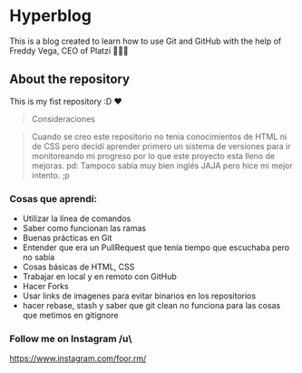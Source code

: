 # Hyperblog

This is a blog created to learn how to use Git and GitHub with the help of Freddy Vega, CEO of Platzi 👨🏻‍💻


## About the repository

This is my fist repository :D ❤️

> Consideraciones

>Cuando se creo este repositorio no tenia conocimientos de HTML ni de CSS pero decidí aprender primero un sistema de versiones para ir monitoreando mi progreso por lo que este proyecto esta lleno de mejoras. 
pd: Tampoco sabía muy bien inglés JAJA pero hice mi mejor intento. ;p


### Cosas que aprendí: 

- Utilizar la línea de comandos
- Saber como funcionan las ramas 
- Buenas prácticas en Git
- Entender que era un PullRequest que tenía tiempo que escuchaba pero no sabía
- Cosas básicas de HTML, CSS
- Trabajar en local y en remoto con GitHub 
- Hacer Forks 
- Usar links de imagenes para evitar binarios en los repositorios
- hacer rebase, stash y saber que git clean no funciona para las cosas que metimos en gitignore 

### Follow me on Instagram /u\ 

https://www.instagram.com/foor.rm/
